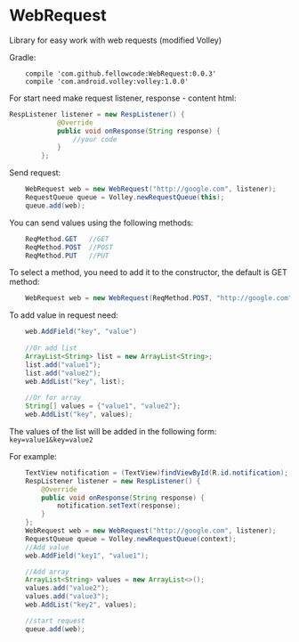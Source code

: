 # WebRequest
Library for easy work with web requests (modified Volley)

Gradle:
```
    compile 'com.github.fellowcode:WebRequest:0.0.3'
    compile 'com.android.volley:volley:1.0.0'
```

For start need make request listener, response - content html:
```java
RespListener listener = new RespListener() {
            @Override
            public void onResponse(String response) {
                //your code
            }
        };
```

Send request:
```java
	WebRequest web = new WebRequest("http://google.com", listener);
    RequestQueue queue = Volley.newRequestQueue(this);
	queue.add(web);
```

You can send values ​​using the following methods:
```java
	ReqMethod.GET   //GET
	ReqMethod.POST  //POST
	ReqMethod.PUT   //PUT
```

To select a method, you need to add it to the constructor, the default is GET method:
```java
	WebRequest web = new WebRequest(ReqMethod.POST, "http://google.com", listener);
```

To add value in request need:
```java
	web.AddField("key", "value")
	
	//Or add list
	ArrayList<String> list = new ArrayList<String>;
	list.add("value1");
	list.add("value2");
	web.AddList("key", list);
	
	//Or for array
	String[] values = {"value1", "value2"};
	web.AddList("key", values);
```

The values ​​of the list will be added in the following form: `key=value1&key=value2`


For example:
```java
	TextView notification = (TextView)findViewById(R.id.notification);
	RespListener listener = new RespListener() {
		@Override
		public void onResponse(String response) {
			notification.setText(response);
		}
	};
	WebRequest web = new WebRequest("http://google.com", listener);
	RequestQueue queue = Volley.newRequestQueue(context);
	//Add value
	web.AddField("key1", "value1");

	//Add array
	ArrayList<String> values = new ArrayList<>();
	values.add("value2");
	values.add("value3");
	web.AddList("key2", values);

	//start request
	queue.add(web);
```
	